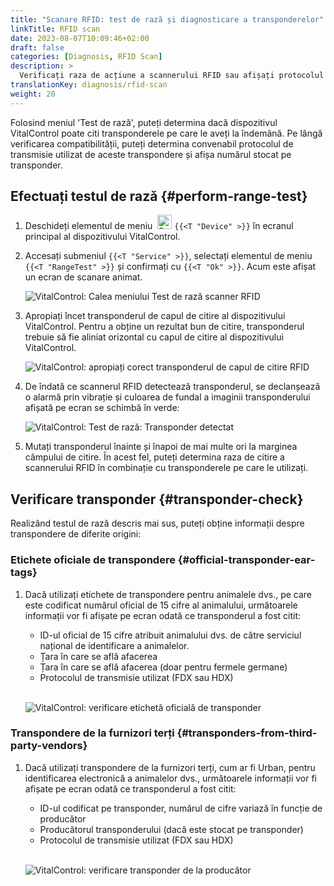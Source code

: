 ```yaml
---
title: "Scanare RFID: test de rază și diagnosticare a transponderelor"
linkTitle: RFID scan
date: 2023-08-07T10:09:46+02:00
draft: false
categories: [Diagnosis, RFID Scan]
description: >
  Verificați raza de acțiune a scannerului RFID sau afișați protocolul de citire și numerele stocate pe transpondere necunoscute.
translationKey: diagnosis/rfid-scan
weight: 20
---
```


Folosind meniul 'Test de rază', puteți determina dacă dispozitivul VitalControl poate citi transponderele pe care le aveți la îndemână. Pe lângă verificarea compatibilității, puteți determina convenabil protocolul de transmisie utilizat de aceste transpondere și afișa numărul stocat pe transponder.

## Efectuați testul de rază {#perform-range-test}

1. Deschideți elementul de meniu &nbsp;<img src="/icons/device.svg" width="23" align="bottom" alt="Device" /> `{{<T "Device" >}}` în ecranul principal al dispozitivului VitalControl.

1. Accesați submeniul `{{<T "Service" >}}`, selectați elementul de meniu `{{<T "RangeTest" >}}` și confirmați cu `{{<T "Ok" >}}`. Acum este afișat un ecran de scanare animat.

    ![VitalControl: Calea meniului Test de rază scanner RFID](../images/rangetest.png "Test de rază scanner RFID")

1.  Apropiați încet transponderul de capul de citire al dispozitivului VitalControl. Pentru a obține un rezultat bun de citire, transponderul trebuie să fie aliniat orizontal cu capul de citire al dispozitivului VitalControl.

    ![ VitalControl: apropiați corect transponderul de capul de citire RFID](/images/diagnosis/transponderscan.svg "Scanare corectă a transponderului")

1. De îndată ce scannerul RFID detectează transponderul, se declanșează o alarmă prin vibrație și culoarea de fundal a imaginii transponderului afișată pe ecran se schimbă în verde:

   ![VitalControl: Test de rază: Transponder detectat](../images/transponder-detected.png "Transponder detectat")

1. Mutați transponderul înainte și înapoi de mai multe ori la marginea câmpului de citire. În acest fel, puteți determina raza de citire a scannerului RFID în combinație cu transponderele pe care le utilizați.

## Verificare transponder {#transponder-check}

Realizând testul de rază descris mai sus, puteți obține informații despre transpondere de diferite origini:

### Etichete oficiale de transpondere {#official-transponder-ear-tags}

1. Dacă utilizați etichete de transpondere pentru animalele dvs., pe care este codificat numărul oficial de 15 cifre al animalului, următoarele informații vor fi afișate pe ecran odată ce transponderul a fost citit:

    - ID-ul oficial de 15 cifre atribuit animalului dvs. de către serviciul național de identificare a animalelor.
    - Țara în care se află afacerea
    - Țara în care se află afacerea (doar pentru fermele germane)
    - Protocolul de transmisie utilizat (FDX sau HDX)
    <br>

    ![VitalControl: verificare etichetă oficială de transponder](../images/transponder-official.png "Info etichetă oficială de transponder")

### Transpondere de la furnizori terți {#transponders-from-third-party-vendors}

1. Dacă utilizați transpondere de la furnizori terți, cum ar fi Urban, pentru identificarea electronică a animalelor dvs., următoarele informații vor fi afișate pe ecran odată ce transponderul a fost citit:

    - ID-ul codificat pe transponder, numărul de cifre variază în funcție de producător
    - Producătorul transponderului (dacă este stocat pe transponder)
    - Protocolul de transmisie utilizat (FDX sau HDX)
    <br>

    ![VitalControl: verificare transponder de la producător](../images/transponder-manufacturer.png "Info transponder de la producător")
